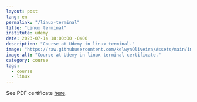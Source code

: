 ```yaml
---
layout: post
lang: en
permalink: "/linux-terminal"
title: "Linux terminal"
institute: udemy
date: 2023-07-14 18:00:00 -0400
description: "Course at Udemy in linux terminal."
image: "https://raw.githubusercontent.com/kelwynOliveira/Assets/main/img/certificates/intensive-courses/udemy/linux-terminal.jpg"
image-alt: "Course at Udemy in linux terminal certificate."
category: course
tags:
  - course
  - linux
---
```


See PDF certificate <a href="https://docs.google.com/viewer?url=https://raw.githubusercontent.com/kelwynOliveira/Assets/main/PDF/certificates/intensive-courses/{{page.institute}}{{page.permalink}}.pdf" target="_blank">here</a>.
